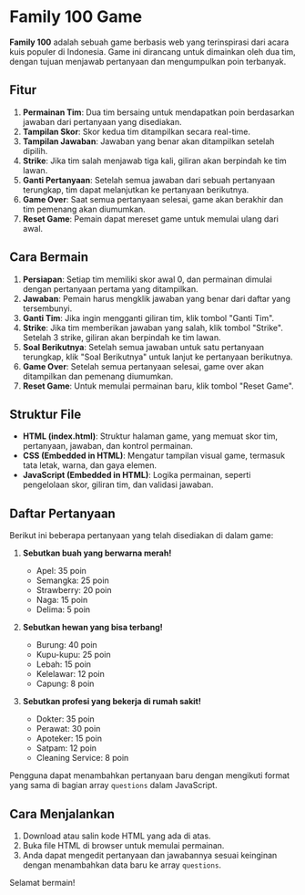 
# Family 100 Game

**Family 100** adalah sebuah game berbasis web yang terinspirasi dari acara kuis populer di Indonesia. Game ini dirancang untuk dimainkan oleh dua tim, dengan tujuan menjawab pertanyaan dan mengumpulkan poin terbanyak.

## Fitur

1.  **Permainan Tim**: Dua tim bersaing untuk mendapatkan poin berdasarkan jawaban dari pertanyaan yang disediakan.
2.  **Tampilan Skor**: Skor kedua tim ditampilkan secara real-time.
3.  **Tampilan Jawaban**: Jawaban yang benar akan ditampilkan setelah dipilih.
4.  **Strike**: Jika tim salah menjawab tiga kali, giliran akan berpindah ke tim lawan.
5.  **Ganti Pertanyaan**: Setelah semua jawaban dari sebuah pertanyaan terungkap, tim dapat melanjutkan ke pertanyaan berikutnya.
6.  **Game Over**: Saat semua pertanyaan selesai, game akan berakhir dan tim pemenang akan diumumkan.
7.  **Reset Game**: Pemain dapat mereset game untuk memulai ulang dari awal.

## Cara Bermain

1.  **Persiapan**: Setiap tim memiliki skor awal 0, dan permainan dimulai dengan pertanyaan pertama yang ditampilkan.
2.  **Jawaban**: Pemain harus mengklik jawaban yang benar dari daftar yang tersembunyi.
3.  **Ganti Tim**: Jika ingin mengganti giliran tim, klik tombol "Ganti Tim".
4.  **Strike**: Jika tim memberikan jawaban yang salah, klik tombol "Strike". Setelah 3 strike, giliran akan berpindah ke tim lawan.
5.  **Soal Berikutnya**: Setelah semua jawaban untuk satu pertanyaan terungkap, klik "Soal Berikutnya" untuk lanjut ke pertanyaan berikutnya.
6.  **Game Over**: Setelah semua pertanyaan selesai, game over akan ditampilkan dan pemenang diumumkan.
7.  **Reset Game**: Untuk memulai permainan baru, klik tombol "Reset Game".

## Struktur File

-   **HTML (index.html)**: Struktur halaman game, yang memuat skor tim, pertanyaan, jawaban, dan kontrol permainan.
-   **CSS (Embedded in HTML)**: Mengatur tampilan visual game, termasuk tata letak, warna, dan gaya elemen.
-   **JavaScript (Embedded in HTML)**: Logika permainan, seperti pengelolaan skor, giliran tim, dan validasi jawaban.

## Daftar Pertanyaan

Berikut ini beberapa pertanyaan yang telah disediakan di dalam game:

1.  **Sebutkan buah yang berwarna merah!**
    
    -   Apel: 35 poin
    -   Semangka: 25 poin
    -   Strawberry: 20 poin
    -   Naga: 15 poin
    -   Delima: 5 poin
2.  **Sebutkan hewan yang bisa terbang!**
    
    -   Burung: 40 poin
    -   Kupu-kupu: 25 poin
    -   Lebah: 15 poin
    -   Kelelawar: 12 poin
    -   Capung: 8 poin
3.  **Sebutkan profesi yang bekerja di rumah sakit!**
    
    -   Dokter: 35 poin
    -   Perawat: 30 poin
    -   Apoteker: 15 poin
    -   Satpam: 12 poin
    -   Cleaning Service: 8 poin

Pengguna dapat menambahkan pertanyaan baru dengan mengikuti format yang sama di bagian array `questions` dalam JavaScript.

## Cara Menjalankan

1.  Download atau salin kode HTML yang ada di atas.
2.  Buka file HTML di browser untuk memulai permainan.
3.  Anda dapat mengedit pertanyaan dan jawabannya sesuai keinginan dengan menambahkan data baru ke array `questions`.

Selamat bermain! 
